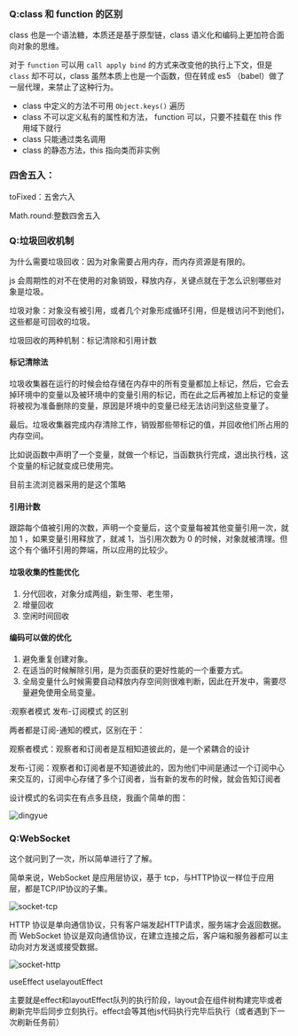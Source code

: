 ### Q:class 和 function 的区别

class 也是一个语法糖，本质还是基于原型链，class 语义化和编码上更加符合面向对象的思维。

对于 `function` 可以用 `call apply bind` 的方式来改变他的执行上下文，但是 `class` 却不可以，class 虽然本质上也是一个函数，但在转成 es5 （babel）做了一层代理，来禁止了这种行为。

- class 中定义的方法不可用 `Object.keys()` 遍历
- class 不可以定义私有的属性和方法， function 可以，只要不挂载在 this 作用域下就行
- class 只能通过类名调用
- class 的静态方法，this 指向类而非实例

### 四舍五入：

toFixed：五舍六入

Math.round:整数四舍五入



### Q:垃圾回收机制

为什么需要垃圾回收：因为对象需要占用内存，而内存资源是有限的。

js 会周期性的对不在使用的对象销毁，释放内存，关键点就在于怎么识别哪些对象是垃圾。

垃圾对象：对象没有被引用，或者几个对象形成循环引用，但是根访问不到他们，这些都是可回收的垃圾。

垃圾回收的两种机制：标记清除和引用计数

#### 标记清除法

垃圾收集器在运行的时候会给存储在内存中的所有变量都加上标记，然后，它会去掉环境中的变量以及被环境中的变量引用的标记，而在此之后再被加上标记的变量将被视为准备删除的变量，原因是环境中的变量已经无法访问到这些变量了。

最后。垃圾收集器完成内存清除工作，销毁那些带标记的值，并回收他们所占用的内存空间。

比如说函数中声明了一个变量，就做一个标记，当函数执行完成，退出执行栈，这个变量的标记就变成已使用完。

目前主流浏览器采用的是这个策略

#### 引用计数

跟踪每个值被引用的次数，声明一个变量后，这个变量每被其他变量引用一次，就加 1 ，如果变量引用释放了，就减 1，当引用次数为 0 的时候，对象就被清理。但这个有个循环引用的弊端，所以应用的比较少。

#### 垃圾收集的性能优化

1. 分代回收，对象分成两组，新生带、老生带，
2. 增量回收
3. 空闲时间回收

#### 编码可以做的优化

1. 避免重复创建对象。
2. 在适当的时候解除引用，是为页面获的更好性能的一个重要方式。
3. 全局变量什么时候需要自动释放内存空间则很难判断，因此在开发中，需要尽量避免使用全局变量。

 :观察者模式  发布-订阅模式 的区别

两者都是订阅-通知的模式，区别在于：

观察者模式：观察者和订阅者是互相知道彼此的，是一个紧耦合的设计

发布-订阅：观察者和订阅者是不知道彼此的，因为他们中间是通过一个订阅中心来交互的，订阅中心存储了多个订阅者，当有新的发布的时候，就会告知订阅者

设计模式的名词实在有点多且绕，我画个简单的图：



![dingyue](https://user-gold-cdn.xitu.io/2020/2/23/170714948516ec93?imageView2/0/w/1280/h/960/format/webp/ignore-error/1)

### Q:WebSocket

这个就问到了一次，所以简单进行了了解。

简单来说，WebSocket 是应用层协议，基于 tcp，与HTTP协议一样位于应用层，都是TCP/IP协议的子集。



![socket-tcp](https://user-gold-cdn.xitu.io/2020/2/23/170714914277ef0f?imageView2/0/w/1280/h/960/format/webp/ignore-error/1)



HTTP 协议是单向通信协议，只有客户端发起HTTP请求，服务端才会返回数据。而 WebSocket 协议是双向通信协议，在建立连接之后，客户端和服务器都可以主动向对方发送或接受数据。



![socket-http](https://user-gold-cdn.xitu.io/2020/2/23/1707148e460db8dd?imageView2/0/w/1280/h/960/format/webp/ignore-error/1)

useEffect uselayoutEffect



主要就是effect和layoutEffect队列的执行阶段，layout会在组件树构建完毕或者刷新完毕后同步立刻执行。effect会等其他js代码执行完毕后执行（或者遇到下一次刷新任务前）





